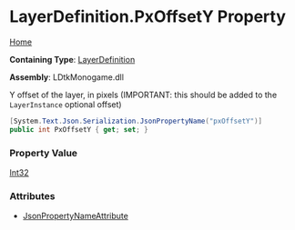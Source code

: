 # LayerDefinition\.PxOffsetY Property

[Home](../../../README.md)

**Containing Type**: [LayerDefinition](../README.md)

**Assembly**: LDtkMonogame\.dll

  
 Y offset of the layer, in pixels \(IMPORTANT: this should be added to the `LayerInstance` optional offset\) 

```csharp
[System.Text.Json.Serialization.JsonPropertyName("pxOffsetY")]
public int PxOffsetY { get; set; }
```

### Property Value

[Int32](https://docs.microsoft.com/en-us/dotnet/api/system.int32)

### Attributes

* [JsonPropertyNameAttribute](https://docs.microsoft.com/en-us/dotnet/api/system.text.json.serialization.jsonpropertynameattribute)

